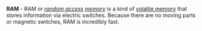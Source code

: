 **RAM** - RAM or *[random access](/docs/Resources/Definitions/Random%20Access) [memory](docs/Resources/Definitions/Memory.md)* is a kind of [volatile memory](docs/Resources/Definitions/Volatile%20Memory.md) that stores information via electric switches. Because there are no moving parts or magnetic switches, RAM is incredibly fast.
